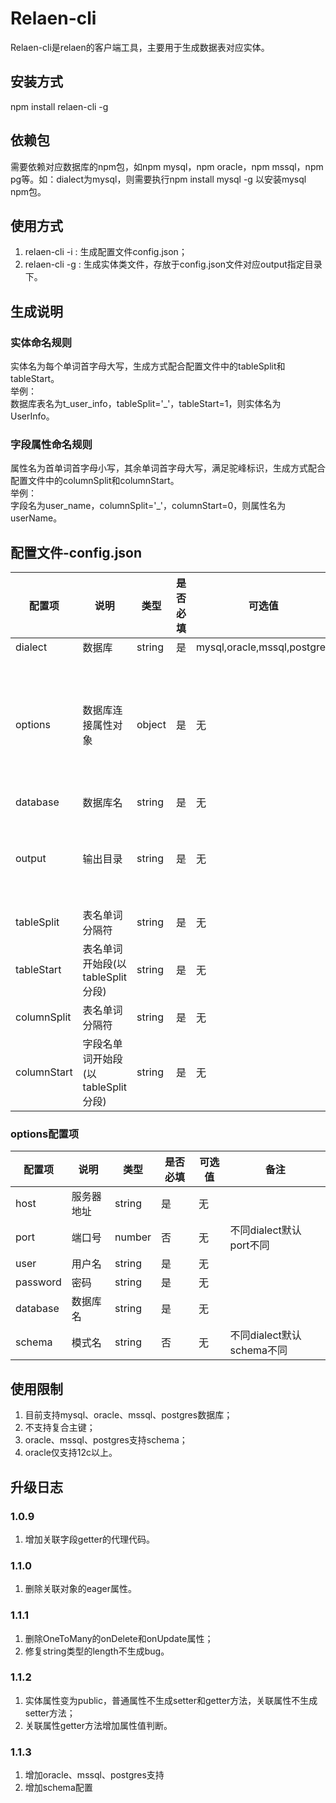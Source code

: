 # Relaen-cli
Relaen-cli是relaen的客户端工具，主要用于生成数据表对应实体。

## 安装方式
npm install relaen-cli -g
## 依赖包
需要依赖对应数据库的npm包，如npm mysql，npm oracle，npm mssql，npm pg等。如：dialect为mysql，则需要执行npm install mysql -g 以安装mysql npm包。

## 使用方式
1. relaen-cli -i : 生成配置文件config.json；
2. relaen-cli -g : 生成实体类文件，存放于config.json文件对应output指定目录下。

## 生成说明
### 实体命名规则
实体名为每个单词首字母大写，生成方式配合配置文件中的tableSplit和tableStart。  
举例：  
数据库表名为t_user_info，tableSplit='_'，tableStart=1，则实体名为 UserInfo。

### 字段属性命名规则
属性名为首单词首字母小写，其余单词首字母大写，满足驼峰标识，生成方式配合配置文件中的columnSplit和columnStart。  
举例：  
字段名为user_name，columnSplit='_'，columnStart=0，则属性名为 userName。

## 配置文件-config.json
配置项|说明|类型|是否必填|可选值|备注
-|-|-|-|-|-
dialect|数据库|string|是|mysql,oracle,mssql,postgres
options|数据库连接属性对象|object|是|无|需要root或管理员权限
database|数据库名|string|是|无|
output|输出目录|string|是|无|相对于根目录
tableSplit|表名单词分隔符|string|是|无|
tableStart|表名单词开始段(以tableSplit分段)|string|是|无|
columnSplit|表名单词分隔符|string|是|无|
columnStart|字段名单词开始段(以tableSplit分段)|string|是|无|

### options配置项
配置项|说明|类型|是否必填|可选值|备注
-|-|-|-|-|-
host|服务器地址|string|是|无|
port|端口号|number|否|无|不同dialect默认port不同
user|用户名|string|是|无|
password|密码|string|是|无|
database|数据库名|string|是|无|
schema|模式名|string|否|无|不同dialect默认schema不同

## 使用限制
1. 目前支持mysql、oracle、mssql、postgres数据库；
2. 不支持复合主键；
3. oracle、mssql、postgres支持schema；
4. oracle仅支持12c以上。

## 升级日志
### 1.0.9
1. 增加关联字段getter的代理代码。
### 1.1.0
1. 删除关联对象的eager属性。
### 1.1.1
1. 删除OneToMany的onDelete和onUpdate属性；
2. 修复string类型的length不生成bug。
### 1.1.2
1. 实体属性变为public，普通属性不生成setter和getter方法，关联属性不生成setter方法；
2. 关联属性getter方法增加属性值判断。

### 1.1.3
1. 增加oracle、mssql、postgres支持
2. 增加schema配置
